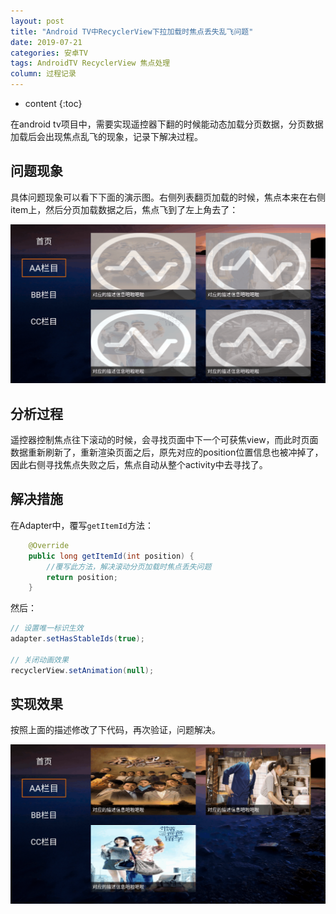 ```yaml
---
layout: post
title: "Android TV中RecyclerView下拉加载时焦点丢失乱飞问题"
date: 2019-07-21
categories: 安卓TV
tags: AndroidTV RecyclerView 焦点处理
column: 过程记录
---
```


* content
{:toc}

在android tv项目中，需要实现遥控器下翻的时候能动态加载分页数据，分页数据加载后会出现焦点乱飞的现象，记录下解决过程。





## 问题现象

具体问题现象可以看下下面的演示图。右侧列表翻页加载的时候，焦点本来在右侧item上，然后分页加载数据之后，焦点飞到了左上角去了：

![](/assets/post_pics/2019-07-21-recyclerview%20lose%20focus%20problem.md/problem_pics4.gif)

## 分析过程

遥控器控制焦点往下滚动的时候，会寻找页面中下一个可获焦view，而此时页面数据重新刷新了，重新渲染页面之后，原先对应的position位置信息也被冲掉了，因此右侧寻找焦点失败之后，焦点自动从整个activity中去寻找了。

## 解决措施


在Adapter中，覆写`getItemId`方法：

```java
    @Override
    public long getItemId(int position) {
        //覆写此方法，解决滚动分页加载时焦点丢失问题
        return position;
    }
```

然后：

```java
// 设置唯一标识生效
adapter.setHasStableIds(true);

// 关闭动画效果
recyclerView.setAnimation(null);
```


## 实现效果

按照上面的描述修改了下代码，再次验证，问题解决。

![](/assets/post_pics/2019-07-21-recyclerview%20lose%20focus%20problem.md/problem_pics3.gif)

